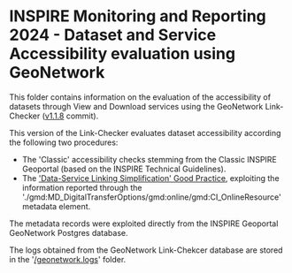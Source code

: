 # INSPIRE Monitoring and Reporting 2024 - Dataset and Service Accessibility evaluation using GeoNetwork

This folder contains information on the evaluation of the accessibility of datasets through View and Download services using the GeoNetwork Link-Checker ([v1.1.8](https://github.com/geonetwork/geonetwork-remoteharvester/commits/v1.1.8) commit). 

This version of the Link-Checker evaluates dataset accessibility according the following two procedures:

* The 'Classic' accessibility checks stemming from the Classic INSPIRE Geoportal (based on the INSPIRE Technical Guidelines).
* The ['Data-Service Linking Simplification' Good Practice](https://github.com/INSPIRE-MIF/gp-data-service-linking-simplification/blob/main/good-practice/data-service-linking-simplification-spec.md), exploiting the information reported through the './gmd:MD_DigitalTransferOptions/gmd:online/gmd:CI_OnlineResource' metadata element.

The metadata records were exploited directly from the INSPIRE Geoportal GeoNetwork Postgres database.

The logs obtained from the GeoNetwork Link-Chekcer database are stored in the '[/geonetwork.logs](https://github.com/INSPIRE-MIF/mr-tools/tree/main/dataset-accessibility/2024/geonetwork-logs)' folder.
